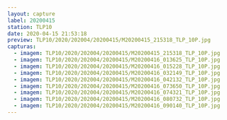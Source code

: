 ```yaml
---
layout: capture
label: 20200415
station: TLP10
date: 2020-04-15 21:53:18
preview: TLP10/2020/202004/20200415/M20200415_215318_TLP_10P.jpg
capturas:
  - imagem: TLP10/2020/202004/20200415/M20200415_215318_TLP_10P.jpg
  - imagem: TLP10/2020/202004/20200415/M20200416_013625_TLP_10P.jpg
  - imagem: TLP10/2020/202004/20200415/M20200416_015228_TLP_10P.jpg
  - imagem: TLP10/2020/202004/20200415/M20200416_032149_TLP_10P.jpg
  - imagem: TLP10/2020/202004/20200415/M20200416_042132_TLP_10P.jpg
  - imagem: TLP10/2020/202004/20200415/M20200416_073650_TLP_10P.jpg
  - imagem: TLP10/2020/202004/20200415/M20200416_074321_TLP_10P.jpg
  - imagem: TLP10/2020/202004/20200415/M20200416_080732_TLP_10P.jpg
  - imagem: TLP10/2020/202004/20200415/M20200416_090140_TLP_10P.jpg
---
```

